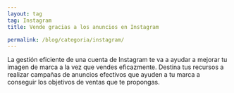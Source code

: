 ```yaml
---
layout: tag
tag: Instagram
title: Vende gracias a los anuncios en Instagram

permalink: /blog/categoria/instagram/
---
```


La gestión eficiente de una cuenta de Instagram te va a ayudar a mejorar tu imagen de marca a la vez que vendes eficazmente. Destina tus recursos a realizar campañas de anuncios efectivos que ayuden a tu marca a conseguir los objetivos de ventas que te propongas. 